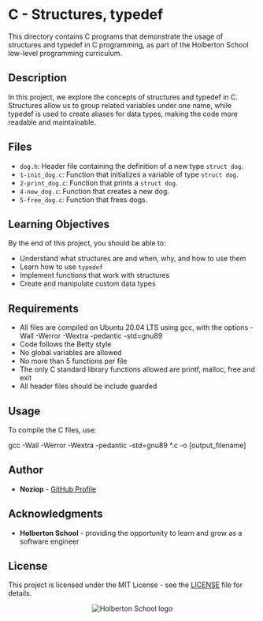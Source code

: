# C - Structures, typedef

This directory contains C programs that demonstrate the usage of structures and typedef in C programming, as part of the Holberton School low-level programming curriculum.

## Description

In this project, we explore the concepts of structures and typedef in C. Structures allow us to group related variables under one name, while typedef is used to create aliases for data types, making the code more readable and maintainable.

## Files

- `dog.h`: Header file containing the definition of a new type `struct dog`.
- `1-init_dog.c`: Function that initializes a variable of type `struct dog`.
- `2-print_dog.c`: Function that prints a `struct dog`.
- `4-new_dog.c`: Function that creates a new dog.
- `5-free_dog.c`: Function that frees dogs.

## Learning Objectives

By the end of this project, you should be able to:

- Understand what structures are and when, why, and how to use them
- Learn how to use `typedef`
- Implement functions that work with structures
- Create and manipulate custom data types

## Requirements

- All files are compiled on Ubuntu 20.04 LTS using gcc, with the options -Wall -Werror -Wextra -pedantic -std=gnu89
- Code follows the Betty style
- No global variables are allowed
- No more than 5 functions per file
- The only C standard library functions allowed are printf, malloc, free and exit
- All header files should be include guarded

## Usage

To compile the C files, use:

gcc -Wall -Werror -Wextra -pedantic -std=gnu89 *.c -o [output_filename]

## Author

* **Noziop** - [GitHub Profile](https://github.com/Noziop)

## Acknowledgments

* **Holberton School** - providing the opportunity to learn and grow as a software engineer

## License

This project is licensed under the MIT License - see the [LICENSE](LICENSE) file for details.


<p align="center">
  <img
   src="https://cdn.prod.website-files.com/64107f65f30b69371e3d6bfa/65c6179aa44b63fa4f31e7ad_Holberton-Logo-Cherry.svg"
   alt="Holberton School logo">
</p>
